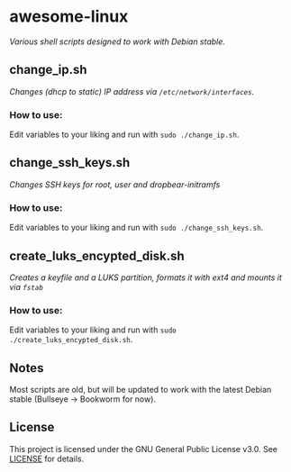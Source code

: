 # awesome-linux
*Various shell scripts designed to work with Debian stable.*

## change_ip.sh
*Changes (dhcp to static) IP address via `/etc/network/interfaces`.*

### How to use:
Edit variables to your liking and run with `sudo ./change_ip.sh`.

## change_ssh_keys.sh
*Changes SSH keys for root, user and dropbear-initramfs*

### How to use:
Edit variables to your liking and run with `sudo ./change_ssh_keys.sh`.


## create_luks_encypted_disk.sh
*Creates a keyfile and a LUKS partition, formats it with ext4 and mounts it via `fstab`*

### How to use:
Edit variables to your liking and run with `sudo ./create_luks_encypted_disk.sh`.


## Notes
Most scripts are old, but will be updated to work with the latest Debian stable (Bullseye -> Bookworm for now).

## License
This project is licensed under the GNU General Public License v3.0. See [LICENSE](LICENSE) for details.
